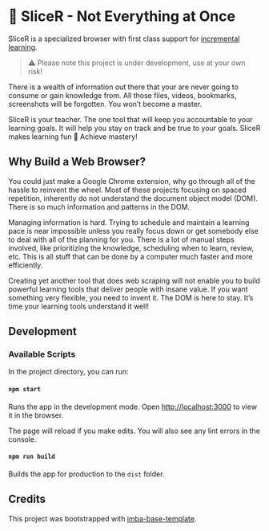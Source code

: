 # 🍕 SliceR - Not Everything at Once

SliceR is a specialized browser with first class support for [incremental
learning][0].

> ⚠️ Please note this project is under development, use at your own risk!

There is a wealth of information out there that your are never going to consume or gain knowledge from.
All those files, videos, bookmarks, screenshots will be forgotten. You won’t  become a master.

SliceR is your teacher. The one tool that will keep you accountable to your learning goals. It will help you 
stay on track and be true to your goals. SliceR makes learning fun 🤩 Achieve mastery!

## Why Build a Web Browser?

You could just make a Google Chrome extension, why go through all of the hassle
to reinvent the wheel. Most of these projects focusing on spaced repetition,
inherently do not understand the document object model (DOM). There is so much
information and patterns in the DOM.

Managing information is hard. Trying to schedule and maintain a learning pace
is near impossible unless you really focus down or get somebody else to deal
with all of the planning for you. There is a lot of manual steps involved, like
prioritizing the knowledge, scheduling when to learn, review, etc. This is all
stuff that can be done by a computer much faster and more efficiently.

Creating yet another tool that does web scraping will not enable you to build
powerful learning tools that deliver people with insane value. If you want
something very flexible, you need to invent it. The DOM is here to stay. It’s
time your learning tools understand it well!

## Development

### Available Scripts

In the project directory, you can run:

#### `npm start`

Runs the app in the development mode.
Open [http://localhost:3000](http://localhost:3000) to view it in the browser.

The page will reload if you make edits.
You will also see any lint errors in the console.

#### `npm run build`

Builds the app for production to the `dist` folder.

## Credits

This project was bootstrapped with [imba-base-template](https://github.com/imba/imba-base-template).

[0]: https://supermemo.guru/wiki/Incremental_learning

